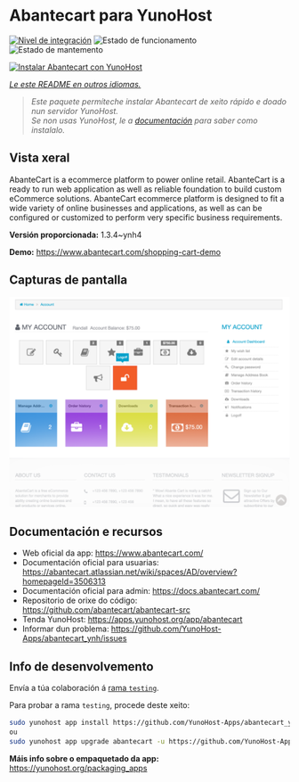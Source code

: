 <!--
NOTA: Este README foi creado automáticamente por <https://github.com/YunoHost/apps/tree/master/tools/readme_generator>
NON debe editarse manualmente.
-->

# Abantecart para YunoHost

[![Nivel de integración](https://dash.yunohost.org/integration/abantecart.svg)](https://ci-apps.yunohost.org/ci/apps/abantecart/) ![Estado de funcionamento](https://ci-apps.yunohost.org/ci/badges/abantecart.status.svg) ![Estado de mantemento](https://ci-apps.yunohost.org/ci/badges/abantecart.maintain.svg)

[![Instalar Abantecart con YunoHost](https://install-app.yunohost.org/install-with-yunohost.svg)](https://install-app.yunohost.org/?app=abantecart)

*[Le este README en outros idiomas.](./ALL_README.md)*

> *Este paquete permíteche instalar Abantecart de xeito rápido e doado nun servidor YunoHost.*  
> *Se non usas YunoHost, le a [documentación](https://yunohost.org/install) para saber como instalalo.*

## Vista xeral

AbanteCart is a ecommerce platform to power online retail. AbanteCart is a ready to run web application as well as reliable foundation to build custom eCommerce solutions. AbanteCart ecommerce platform is designed to fit a wide variety of online businesses and applications, as well as can be configured or customized to perform very specific business requirements.

**Versión proporcionada:** 1.3.4~ynh4

**Demo:** <https://www.abantecart.com/shopping-cart-demo>

## Capturas de pantalla

![Captura de pantalla de Abantecart](./doc/screenshots/dashboard.png)

## Documentación e recursos

- Web oficial da app: <https://www.abantecart.com/>
- Documentación oficial para usuarias: <https://abantecart.atlassian.net/wiki/spaces/AD/overview?homepageId=3506313>
- Documentación oficial para admin: <https://docs.abantecart.com/>
- Repositorio de orixe do código: <https://github.com/abantecart/abantecart-src>
- Tenda YunoHost: <https://apps.yunohost.org/app/abantecart>
- Informar dun problema: <https://github.com/YunoHost-Apps/abantecart_ynh/issues>

## Info de desenvolvemento

Envía a túa colaboración á [rama `testing`](https://github.com/YunoHost-Apps/abantecart_ynh/tree/testing).

Para probar a rama `testing`, procede deste xeito:

```bash
sudo yunohost app install https://github.com/YunoHost-Apps/abantecart_ynh/tree/testing --debug
ou
sudo yunohost app upgrade abantecart -u https://github.com/YunoHost-Apps/abantecart_ynh/tree/testing --debug
```

**Máis info sobre o empaquetado da app:** <https://yunohost.org/packaging_apps>
